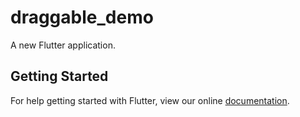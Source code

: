 # draggable_demo

A new Flutter application.

## Getting Started

For help getting started with Flutter, view our online
[documentation](https://flutter.io/).
